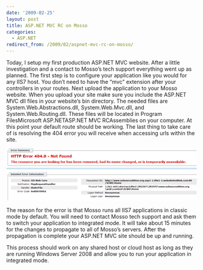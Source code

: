 ```yaml
---
date: '2009-02-25'
layout: post
title: ASP.NET MVC RC on Mosso
categories:
  - ASP.NET
redirect_from: /2009/02/aspnet-mvc-rc-on-mosso/
---
```


Today, I setup my first production ASP.NET MVC website. After a little investigation and a contact to Mosso’s tech support everything went up as planned. The first step is to configure your application like you would for any IIS7 host. You don’t need to have the “mvc” extension after your controllers in your routes. Next upload the application to your Mosso website. When you upload your site make sure you include the ASP.NET MVC dll files in your website’s bin directory. The needed files are System.Web.Abstractions.dll, System.Web.Mvc.dll, and System.Web.Routing.dll. These files will be located in Program FilesMicrosoft ASP.NETASP.NET MVC RCAssemblies on your computer. At this point your default route should be working. The last thing to take care of is resolving the 404 error you will receive when accessing urls within the site.

[![image](/images/2009/02/image-thumb.png)](/images/2009/02/image.png)

The reason for the error is that Mosso runs all IIS7 applications in classic mode by default. You will need to contact Mosso tech support and ask them to switch your application to integrated mode. It will take about 15 minutes for the changes to propagate to all of Mosso’s servers. After the propagation is complete your ASP.NET MVC site should be up and running.

This process should work on any shared host or cloud host as long as they are running Windows Server 2008 and allow you to run your application in integrated mode.


